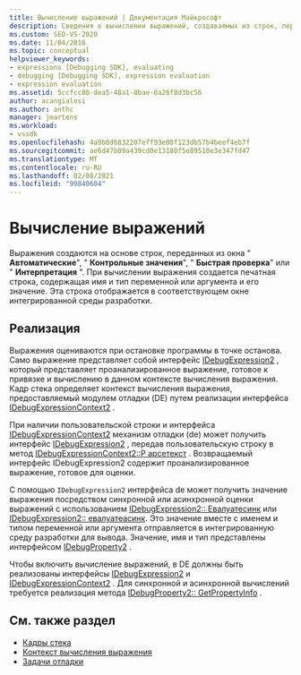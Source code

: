 ```yaml
---
title: Вычисление выражений | Документация Майкрософт
description: Сведения о вычислении выражений, создаваемых из строк, передаваемых из окна "автоматические", "контрольные значения", "Быстрая проверка" или "Интерпретация".
ms.custom: SEO-VS-2020
ms.date: 11/04/2016
ms.topic: conceptual
helpviewer_keywords:
- expressions [Debugging SDK], evaluating
- debugging [Debugging SDK], expression evaluation
- expression evaluation
ms.assetid: 5ccfcc80-dea5-48a1-8bae-6a26f8d3bc56
author: acangialosi
ms.author: anthc
manager: jmartens
ms.workload:
- vssdk
ms.openlocfilehash: 4a9b8db832207eff93e08f123db57b4beef4eb7f
ms.sourcegitcommit: ae6d47b09a439cd0e13180f5e89510e3e347fd47
ms.translationtype: MT
ms.contentlocale: ru-RU
ms.lasthandoff: 02/08/2021
ms.locfileid: "99840604"
---
```

# <a name="evaluate-expressions"></a>Вычисление выражений
Выражения создаются на основе строк, переданных из окна " **Автоматические**", " **Контрольные значения**", " **Быстрая проверка**" или " **Интерпретация** ". При вычислении выражения создается печатная строка, содержащая имя и тип переменной или аргумента и его значение. Эта строка отображается в соответствующем окне интегрированной среды разработки.

## <a name="implementation"></a>Реализация
 Выражения оцениваются при остановке программы в точке останова. Само выражение представляет собой интерфейс [IDebugExpression2](../../extensibility/debugger/reference/idebugexpression2.md) , который представляет проанализированное выражение, готовое к привязке и вычислению в данном контексте вычисления выражения. Кадр стека определяет контекст вычисления выражения, предоставляемый модулем отладки (DE) путем реализации интерфейса [IDebugExpressionContext2](../../extensibility/debugger/reference/idebugexpressioncontext2.md) .

 При наличии пользовательской строки и интерфейса [IDebugExpressionContext2](../../extensibility/debugger/reference/idebugexpressioncontext2.md) механизм отладки (de) может получить интерфейс [IDebugExpression2](../../extensibility/debugger/reference/idebugexpression2.md) , передав пользовательскую строку в метод [IDebugExpressionContext2::P арсетекст](../../extensibility/debugger/reference/idebugexpressioncontext2-parsetext.md) . Возвращаемый интерфейс IDebugExpression2 содержит проанализированное выражение, готовое для оценки.

 С помощью `IDebugExpression2` интерфейса de может получить значение выражения посредством синхронной или асинхронной оценки выражений с использованием [IDebugExpression2:: Евалуатесинк](../../extensibility/debugger/reference/idebugexpression2-evaluatesync.md) или [IDebugExpression2:: евалуатеасинк](../../extensibility/debugger/reference/idebugexpression2-evaluateasync.md). Это значение вместе с именем и типом переменной или аргумента отправляется в интегрированную среду разработки для вывода. Значение, имя и тип представлены интерфейсом [IDebugProperty2](../../extensibility/debugger/reference/idebugproperty2.md) .

 Чтобы включить вычисление выражений, в DE должны быть реализованы интерфейсы [IDebugExpression2](../../extensibility/debugger/reference/idebugexpression2.md) и [IDebugExpressionContext2](../../extensibility/debugger/reference/idebugexpressioncontext2.md) . Для синхронной и асинхронной вычислений требуется реализация метода [IDebugProperty2:: GetPropertyInfo](../../extensibility/debugger/reference/idebugproperty2-getpropertyinfo.md) .

## <a name="see-also"></a>См. также раздел
- [Кадры стека](../../extensibility/debugger/stack-frames.md)
- [Контекст вычисления выражения](../../extensibility/debugger/expression-evaluation-context.md)
- [Задачи отладки](../../extensibility/debugger/debugging-tasks.md)

